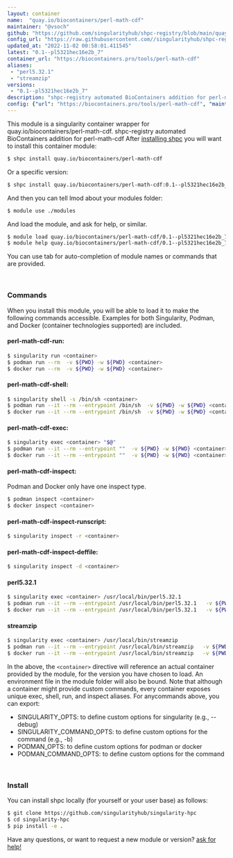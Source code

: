 ```yaml
---
layout: container
name:  "quay.io/biocontainers/perl-math-cdf"
maintainer: "@vsoch"
github: "https://github.com/singularityhub/shpc-registry/blob/main/quay.io/biocontainers/perl-math-cdf/container.yaml"
config_url: "https://raw.githubusercontent.com//singularityhub/shpc-registry/main/quay.io/biocontainers/perl-math-cdf/container.yaml"
updated_at: "2022-11-02 00:58:01.411545"
latest: "0.1--pl5321hec16e2b_7"
container_url: "https://biocontainers.pro/tools/perl-math-cdf"
aliases:
 - "perl5.32.1"
 - "streamzip"
versions:
 - "0.1--pl5321hec16e2b_7"
description: "shpc-registry automated BioContainers addition for perl-math-cdf"
config: {"url": "https://biocontainers.pro/tools/perl-math-cdf", "maintainer": "@vsoch", "description": "shpc-registry automated BioContainers addition for perl-math-cdf", "latest": {"0.1--pl5321hec16e2b_7": "sha256:73511372b587115f61bf317f1716bf4ff3377cc0c5c3b2db3e4f3a261b29d864"}, "tags": {"0.1--pl5321hec16e2b_7": "sha256:73511372b587115f61bf317f1716bf4ff3377cc0c5c3b2db3e4f3a261b29d864"}, "docker": "quay.io/biocontainers/perl-math-cdf", "aliases": {"perl5.32.1": "/usr/local/bin/perl5.32.1", "streamzip": "/usr/local/bin/streamzip"}}
---
```


This module is a singularity container wrapper for quay.io/biocontainers/perl-math-cdf.
shpc-registry automated BioContainers addition for perl-math-cdf
After [installing shpc](#install) you will want to install this container module:


```bash
$ shpc install quay.io/biocontainers/perl-math-cdf
```

Or a specific version:

```bash
$ shpc install quay.io/biocontainers/perl-math-cdf:0.1--pl5321hec16e2b_7
```

And then you can tell lmod about your modules folder:

```bash
$ module use ./modules
```

And load the module, and ask for help, or similar.

```bash
$ module load quay.io/biocontainers/perl-math-cdf/0.1--pl5321hec16e2b_7
$ module help quay.io/biocontainers/perl-math-cdf/0.1--pl5321hec16e2b_7
```

You can use tab for auto-completion of module names or commands that are provided.

<br>

### Commands

When you install this module, you will be able to load it to make the following commands accessible.
Examples for both Singularity, Podman, and Docker (container technologies supported) are included.

#### perl-math-cdf-run:

```bash
$ singularity run <container>
$ podman run --rm  -v ${PWD} -w ${PWD} <container>
$ docker run --rm  -v ${PWD} -w ${PWD} <container>
```

#### perl-math-cdf-shell:

```bash
$ singularity shell -s /bin/sh <container>
$ podman run --it --rm --entrypoint /bin/sh  -v ${PWD} -w ${PWD} <container>
$ docker run --it --rm --entrypoint /bin/sh  -v ${PWD} -w ${PWD} <container>
```

#### perl-math-cdf-exec:

```bash
$ singularity exec <container> "$@"
$ podman run --it --rm --entrypoint ""  -v ${PWD} -w ${PWD} <container> "$@"
$ docker run --it --rm --entrypoint ""  -v ${PWD} -w ${PWD} <container> "$@"
```

#### perl-math-cdf-inspect:

Podman and Docker only have one inspect type.

```bash
$ podman inspect <container>
$ docker inspect <container>
```

#### perl-math-cdf-inspect-runscript:

```bash
$ singularity inspect -r <container>
```

#### perl-math-cdf-inspect-deffile:

```bash
$ singularity inspect -d <container>
```


#### perl5.32.1

```bash
$ singularity exec <container> /usr/local/bin/perl5.32.1
$ podman run --it --rm --entrypoint /usr/local/bin/perl5.32.1   -v ${PWD} -w ${PWD} <container> -c " $@"
$ docker run --it --rm --entrypoint /usr/local/bin/perl5.32.1   -v ${PWD} -w ${PWD} <container> -c " $@"
```


#### streamzip

```bash
$ singularity exec <container> /usr/local/bin/streamzip
$ podman run --it --rm --entrypoint /usr/local/bin/streamzip   -v ${PWD} -w ${PWD} <container> -c " $@"
$ docker run --it --rm --entrypoint /usr/local/bin/streamzip   -v ${PWD} -w ${PWD} <container> -c " $@"
```



In the above, the `<container>` directive will reference an actual container provided
by the module, for the version you have chosen to load. An environment file in the
module folder will also be bound. Note that although a container
might provide custom commands, every container exposes unique exec, shell, run, and
inspect aliases. For anycommands above, you can export:

 - SINGULARITY_OPTS: to define custom options for singularity (e.g., --debug)
 - SINGULARITY_COMMAND_OPTS: to define custom options for the command (e.g., -b)
 - PODMAN_OPTS: to define custom options for podman or docker
 - PODMAN_COMMAND_OPTS: to define custom options for the command

<br>

### Install

You can install shpc locally (for yourself or your user base) as follows:

```bash
$ git clone https://github.com/singularityhub/singularity-hpc
$ cd singularity-hpc
$ pip install -e .
```

Have any questions, or want to request a new module or version? [ask for help!](https://github.com/singularityhub/singularity-hpc/issues)
